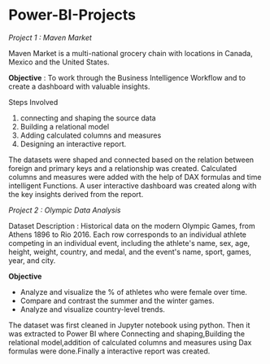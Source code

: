 # Power-BI-Projects
*Project 1 : Maven Market*

Maven Market is a multi-national grocery chain with locations in Canada, Mexico and the United States.


**Objective** : To work through the Business Intelligence Workflow and to create a dashboard with valuable insights.

Steps Involved

1. connecting and shaping the source data
2. Building a relational model
3. Adding calculated columns and measures
4. Designing an interactive report.

 The datasets were shaped and connected based on the relation between foreign and primary keys and a relationship was created.
Calculated columns and measures were added with the help of DAX formulas and time intelligent Functions.
A user interactive dashboard was created along with the key insights derived from the report.


*Project 2 : Olympic Data Analysis*

Dataset Description : Historical data on the modern Olympic Games, from Athens 1896 to Rio 2016. Each row corresponds to an individual athlete competing in an individual event, including the athlete's name, sex, age, height, weight, country, and medal, and the event's name, sport, games, year, and city.

**Objective**

* Analyze and visualize the % of athletes who were female over time.
* Compare and contrast the summer and the winter games.
* Analyze and visualize country-level trends.

The dataset was first cleaned in Jupyter notebook using python. Then it was extracted to Power BI where Connecting and shaping,Building the relational model,addition of calculated columns and measures using Dax formulas were done.Finally a interactive report was created.

